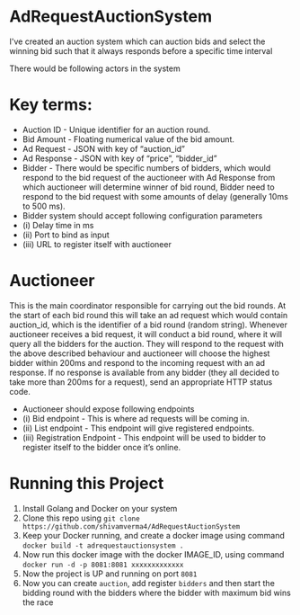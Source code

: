 # AdRequestAuctionSystem
I've created an auction system which can auction bids and select the winning bid such that it always responds before a specific time interval

There would be following actors in the system

# Key terms:
- Auction ID - Unique identifier for an auction round.
- Bid Amount - Floating numerical value of the bid amount.
- Ad Request - JSON with key of “auction_id”
- Ad Response - JSON with key of “price”,  “bidder_id”
- Bidder - There would be specific numbers of bidders, which would respond to the bid request of the auctioneer with Ad Response from which auctioneer will determine winner of bid round, Bidder need to respond to the bid request with some amounts of delay (generally 10ms to 500 ms). 
- Bidder system should accept following configuration parameters
- (i) Delay time in ms
- (ii) Port to bind as input
- (iii) URL to register itself with auctioneer 

# Auctioneer
This is the main coordinator responsible for carrying out the bid rounds. At the start of each bid round this will take an ad request which would contain auction_id, which is the identifier of a bid round (random string). Whenever auctioneer receives a bid request, it will conduct a bid round, where it will query all the bidders for the auction. They will respond to the request with the above described behaviour and auctioneer will choose the highest bidder within 200ms and respond to the incoming request with an ad response.  If no response is available from any bidder (they all decided to take more than 200ms for a request), send an appropriate HTTP status code.
- Auctioneer should expose following endpoints
- (i) Bid endpoint - This is where ad requests will be coming in.
- (ii) List endpoint - This endpoint will give registered endpoints.
- (iii) Registration Endpoint - This endpoint will be used to bidder to register itself to the bidder once it’s online.

# Running this Project

 1. Install Golang and Docker on your system
 2. Clone this repo using `git clone https://github.com/shivamverma4/AdRequestAuctionSystem`
 3. Keep your Docker running, and create a docker image using command `docker build -t adrequestauctionsystem .`
 4. Now run this docker image with the docker IMAGE_ID, using command `docker run -d -p 8081:8081 xxxxxxxxxxxxx`
 5. Now the project is UP and running on port `8081`
 6. Now you can create `auction`, add register `bidders` and then start the bidding round with the bidders where the bidder with maximum bid wins the race
